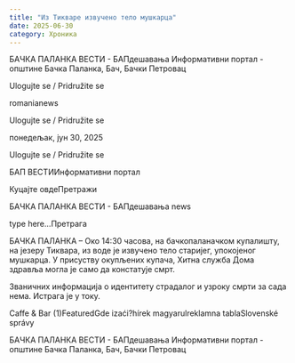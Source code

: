 ```yaml
---
title: "Из Тикваре извучено тело мушкарца"
date: 2025-06-30
category: Хроника
---
```


БАЧКА ПАЛАНКА ВЕСТИ - БАПдешавања Информативни портал - општине Бачка Паланка, Бач, Бачки Петровац

Ulogujte se / Pridružite se

romanianews

Ulogujte se / Pridružite se

понедељак, јун 30, 2025

Ulogujte se / Pridružite se

БАП ВЕСТИИнформативни портал

Куцајте овдеПретражи

БАЧКА ПАЛАНКА ВЕСТИ - БАПдешавања news

type here...Претрага

БАЧКА ПАЛАНКА – Око 14:30 часова, на бачкопаланачком купалишту, на језеру Тиквара, из воде је извучено тело старијег, упокојеног мушкарца. У присуству окупљених купача, Хитна служба Дома здравља могла је само да констатује смрт.

Званичних информација о идентитету страдалог и узроку смрти за сада нема. Истрага је у току.

Caffe & Bar (1)FeaturedGde izaći?hírek magyarulreklamna tablaSlovenské správy

БАЧКА ПАЛАНКА ВЕСТИ - БАПдешавања Информативни портал - општине Бачка Паланка, Бач, Бачки Петровац
